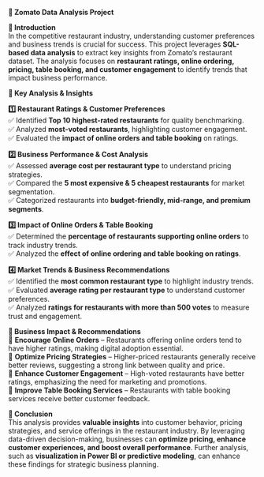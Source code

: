  **🔹 Zomato Data Analysis Project**  

 **📌 Introduction**  
In the competitive restaurant industry, understanding customer preferences and business trends is crucial for success. This project leverages **SQL-based data analysis** to extract key insights from Zomato’s restaurant dataset. The analysis focuses on **restaurant ratings, online ordering, pricing, table booking, and customer engagement** to identify trends that impact business performance.  

 **🔹 Key Analysis & Insights**  

**1️⃣ Restaurant Ratings & Customer Preferences**  
✅ Identified **Top 10 highest-rated restaurants** for quality benchmarking.  
✅ Analyzed **most-voted restaurants**, highlighting customer engagement.  
✅ Evaluated the **impact of online orders and table booking** on ratings.  

 **2️⃣ Business Performance & Cost Analysis**  
✅ Assessed **average cost per restaurant type** to understand pricing strategies.  
✅ Compared the **5 most expensive & 5 cheapest restaurants** for market segmentation.  
✅ Categorized restaurants into **budget-friendly, mid-range, and premium segments**.  

 **3️⃣ Impact of Online Orders & Table Booking**  
✅ Determined the **percentage of restaurants supporting online orders** to track industry trends.  
✅ Analyzed the **effect of online ordering and table booking on ratings**.  

 **4️⃣ Market Trends & Business Recommendations**  
✅ Identified the **most common restaurant type** to highlight industry trends.  
✅ Evaluated **average rating per restaurant type** to understand customer preferences.  
✅ Analyzed **ratings for restaurants with more than 500 votes** to measure trust and engagement.  

 **🔹 Business Impact & Recommendations**  
📌 **Encourage Online Orders** – Restaurants offering online orders tend to have higher ratings, making digital adoption essential.  
📌 **Optimize Pricing Strategies** – Higher-priced restaurants generally receive better reviews, suggesting a strong link between quality and price.  
📌 **Enhance Customer Engagement** – High-voted restaurants have better ratings, emphasizing the need for marketing and promotions.  
📌 **Improve Table Booking Services** – Restaurants with table booking services receive better customer feedback.  



**🔹 Conclusion**  
This analysis provides **valuable insights** into customer behavior, pricing strategies, and service offerings in the restaurant industry. By leveraging data-driven decision-making, businesses can **optimize pricing, enhance customer experiences, and boost overall performance**. Further analysis, such as **visualization in Power BI or predictive modeling**, can enhance these findings for strategic business planning.  
